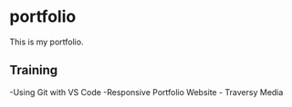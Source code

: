 # portfolio
This is my portfolio.

## Training
-Using Git with VS Code
-Responsive Portfolio Website - Traversy Media
